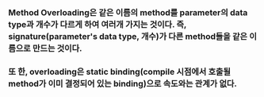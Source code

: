 ### Method Overloading은 같은 이름의 method를 parameter의 data type과 개수가 다르게 하여 여러개 가지는 것이다. 즉, signature(parameter's data type, 개수)가 다른 method들을 같은 이름으로 만드는 것이다.

### 또 한, overloading은 static binding(compile 시점에서 호출될 method가 이미 결정되어 있는 binding)으로 속도와는 관계가 없다.